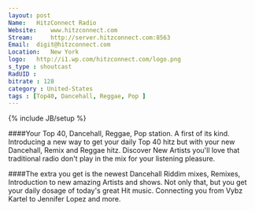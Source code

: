 ```yaml
---
layout: post
Name: 	HitzConnect Radio
Website: 	www.hitzconnect.com
Stream: 	http://server.hitzconnect.com:8563
Email: 	digit@hitzconnect.com
Location: 	New York
logo: 	http://i1.wp.com/hitzconnect.com/logo.png
s_type : shoutcast
RadUID : 
bitrate : 128
category : United-States
tags : [Top40, Dancehall, Reggae, Pop ]
---
```

{% include JB/setup %}

####Your Top 40, Dancehall, Reggae, Pop station. A first of its kind. Introducing a new way to get your daily Top 40 hitz but with your new Dancehall, Remix and Reggae hitz. Discover New Artists you'll love that traditional radio don't play in the mix for your listening pleasure.

####The extra you get is the newest Dancehall Riddim mixes, Remixes, Introduction to new amazing Artists and shows. Not only that, but you get your daily dosage of today's great Hit music. Connecting you from Vybz Kartel to Jennifer Lopez and more. 